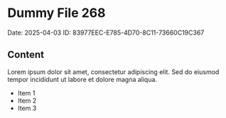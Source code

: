 # Dummy File 268

Date: 2025-04-03
ID: 83977EEC-E785-4D70-8C11-73660C19C367

## Content

Lorem ipsum dolor sit amet, consectetur adipiscing elit.
Sed do eiusmod tempor incididunt ut labore et dolore magna aliqua.

* Item 1
* Item 2
* Item 3
